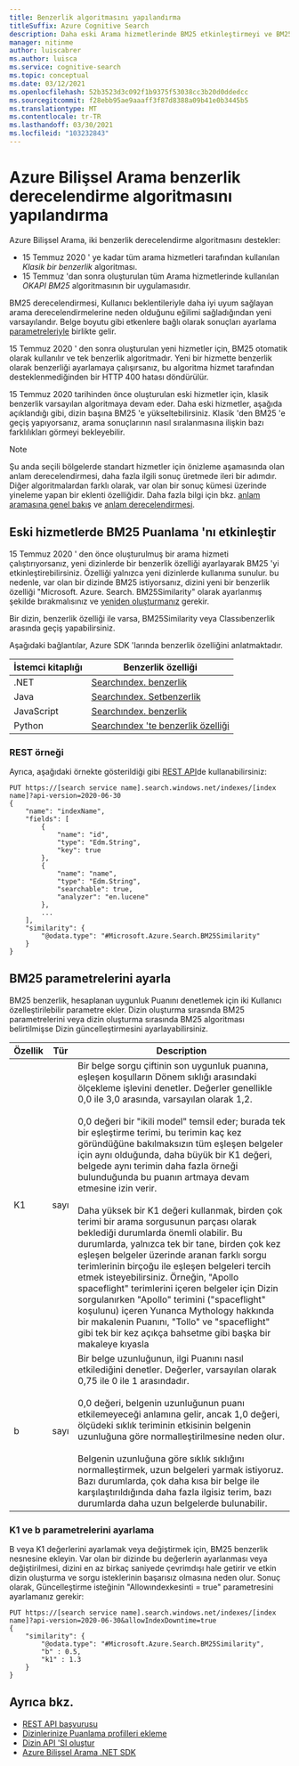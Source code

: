 ```yaml
---
title: Benzerlik algoritmasını yapılandırma
titleSuffix: Azure Cognitive Search
description: Daha eski Arama hizmetlerinde BM25 etkinleştirmeyi ve BM25 parametrelerinin dizinlerinizin içeriğine daha iyi uyum sağlamak için nasıl değiştirileceğini öğrenin.
manager: nitinme
author: luiscabrer
ms.author: luisca
ms.service: cognitive-search
ms.topic: conceptual
ms.date: 03/12/2021
ms.openlocfilehash: 52b3523d3c092f1b9375f53038cc3b20d0ddedcc
ms.sourcegitcommit: f28ebb95ae9aaaff3f87d8388a09b41e0b3445b5
ms.translationtype: MT
ms.contentlocale: tr-TR
ms.lasthandoff: 03/30/2021
ms.locfileid: "103232843"
---
```

# <a name="configure-the-similarity-ranking-algorithm-in-azure-cognitive-search"></a>Azure Bilişsel Arama benzerlik derecelendirme algoritmasını yapılandırma

Azure Bilişsel Arama, iki benzerlik derecelendirme algoritmasını destekler:

+ 15 Temmuz 2020 ' ye kadar tüm arama hizmetleri tarafından kullanılan *Klasik bir benzerlik* algoritması.
+ 15 Temmuz 'dan sonra oluşturulan tüm Arama hizmetlerinde kullanılan *OKAPI BM25* algoritmasının bir uygulamasıdır.

BM25 derecelendirmesi, Kullanıcı beklentileriyle daha iyi uyum sağlayan arama derecelendirmelerine neden olduğunu eğilimi sağladığından yeni varsayılandır. Belge boyutu gibi etkenlere bağlı olarak sonuçları ayarlama [parametreleriyle](#set-bm25-parameters) birlikte gelir. 

15 Temmuz 2020 ' den sonra oluşturulan yeni hizmetler için, BM25 otomatik olarak kullanılır ve tek benzerlik algoritmadır. Yeni bir hizmette benzerlik olarak benzerliği ayarlamaya çalışırsanız, bu algoritma hizmet tarafından desteklenmediğinden bir HTTP 400 hatası döndürülür.

15 Temmuz 2020 tarihinden önce oluşturulan eski hizmetler için, klasik benzerlik varsayılan algoritmaya devam eder. Daha eski hizmetler, aşağıda açıklandığı gibi, dizin başına BM25 'e yükseltebilirsiniz. Klasik 'den BM25 'e geçiş yapıyorsanız, arama sonuçlarının nasıl sıralanmasına ilişkin bazı farklılıkları görmeyi bekleyebilir.

> [!NOTE]
> Şu anda seçili bölgelerde standart hizmetler için önizleme aşamasında olan anlam derecelendirmesi, daha fazla ilgili sonuç üretmede ileri bir adımdır. Diğer algoritmalardan farklı olarak, var olan bir sonuç kümesi üzerinde yineleme yapan bir eklenti özelliğidir. Daha fazla bilgi için bkz. [anlam aramasına genel bakış](semantic-search-overview.md) ve [anlam derecelendirmesi](semantic-ranking.md).

## <a name="enable-bm25-scoring-on-older-services"></a>Eski hizmetlerde BM25 Puanlama 'nı etkinleştir

15 Temmuz 2020 ' den önce oluşturulmuş bir arama hizmeti çalıştırıyorsanız, yeni dizinlerde bir benzerlik özelliği ayarlayarak BM25 'yi etkinleştirebilirsiniz. Özelliği yalnızca yeni dizinlerde kullanıma sunulur. bu nedenle, var olan bir dizinde BM25 istiyorsanız, dizini yeni bir benzerlik özelliği "Microsoft. Azure. Search. BM25Similarity" olarak ayarlanmış şekilde bırakmalısınız ve [yeniden oluşturmanız](search-howto-reindex.md) gerekir.

Bir dizin, benzerlik özelliği ile varsa, BM25Similarity veya Classıbenzerlik arasında geçiş yapabilirsiniz. 

Aşağıdaki bağlantılar, Azure SDK 'larında benzerlik özelliğini anlatmaktadır. 

| İstemci kitaplığı | Benzerlik özelliği |
|----------------|---------------------|
| .NET  | [Searchındex. benzerlik](/dotnet/api/azure.search.documents.indexes.models.searchindex.similarity) |
| Java | [Searchındex. Setbenzerlik](/java/api/com.azure.search.documents.indexes.models.searchindex.setsimilarity) |
| JavaScript | [Searchındex. benzerlik](/javascript/api/@azure/search-documents/searchindex#similarity) |
| Python | [Searchındex 'te benzerlik özelliği](/python/api/azure-search-documents/azure.search.documents.indexes.models.searchindex) |

### <a name="rest-example"></a>REST örneği

Ayrıca, aşağıdaki örnekte gösterildiği gibi [REST API](/rest/api/searchservice/create-index)de kullanabilirsiniz:

```http
PUT https://[search service name].search.windows.net/indexes/[index name]?api-version=2020-06-30
{
    "name": "indexName",
    "fields": [
        {
            "name": "id",
            "type": "Edm.String",
            "key": true
        },
        {
            "name": "name",
            "type": "Edm.String",
            "searchable": true,
            "analyzer": "en.lucene"
        },
        ...
    ],
    "similarity": {
        "@odata.type": "#Microsoft.Azure.Search.BM25Similarity"
    }
}
```

## <a name="set-bm25-parameters"></a>BM25 parametrelerini ayarla

BM25 benzerlik, hesaplanan uygunluk Puanını denetlemek için iki Kullanıcı özelleştirilebilir parametre ekler. Dizin oluşturma sırasında BM25 parametrelerini veya dizin oluşturma sırasında BM25 algoritması belirtilmişse Dizin güncelleştirmesini ayarlayabilirsiniz.

| Özellik | Tür | Description |
|----------|------|-------------|
| K1 | sayı | Bir belge sorgu çiftinin son uygunluk puanına, eşleşen koşulların Dönem sıklığı arasındaki ölçekleme işlevini denetler. Değerler genellikle 0,0 ile 3,0 arasında, varsayılan olarak 1,2. </br></br>0,0 değeri bir "ikili model" temsil eder; burada tek bir eşleştirme terimi, bu terimin kaç kez göründüğüne bakılmaksızın tüm eşleşen belgeler için aynı olduğunda, daha büyük bir K1 değeri, belgede aynı terimin daha fazla örneği bulunduğunda bu puanın artmaya devam etmesine izin verir. </br></br>Daha yüksek bir K1 değeri kullanmak, birden çok terimi bir arama sorgusunun parçası olarak beklediği durumlarda önemli olabilir. Bu durumlarda, yalnızca tek bir tane, birden çok kez eşleşen belgeler üzerinde aranan farklı sorgu terimlerinin birçoğu ile eşleşen belgeleri tercih etmek isteyebilirsiniz. Örneğin, "Apollo spaceflight" terimlerini içeren belgeler için Dizin sorgulanırken "Apollo" terimini ("spaceflight" koşulunu) içeren Yunanca Mythology hakkında bir makalenin Puanını, "Tollo" ve "spaceflight" gibi tek bir kez açıkça bahsetme gibi başka bir makaleye kıyasla |
| b | sayı | Bir belge uzunluğunun, ilgi Puanını nasıl etkilediğini denetler. Değerler, varsayılan olarak 0,75 ile 0 ile 1 arasındadır. </br></br>0,0 değeri, belgenin uzunluğunun puanı etkilemeyeceği anlamına gelir, ancak 1,0 değeri, ölçüdeki sıklık teriminin etkisinin belgenin uzunluğuna göre normalleştirilmesine neden olur. </br></br>Belgenin uzunluğuna göre sıklık sıklığını normalleştirmek, uzun belgeleri yarmak istiyoruz. Bazı durumlarda, çok daha kısa bir belge ile karşılaştırıldığında daha fazla ilgisiz terim, bazı durumlarda daha uzun belgelerde bulunabilir. |

### <a name="setting-k1-and-b-parameters"></a>K1 ve b parametrelerini ayarlama

B veya K1 değerlerini ayarlamak veya değiştirmek için, BM25 benzerlik nesnesine ekleyin. Var olan bir dizinde bu değerlerin ayarlanması veya değiştirilmesi, dizini en az birkaç saniyede çevrimdışı hale getirir ve etkin dizin oluşturma ve sorgu isteklerinin başarısız olmasına neden olur. Sonuç olarak, Güncelleştirme isteğinin "Allowındexkesinti = true" parametresini ayarlamanız gerekir:

```http
PUT https://[search service name].search.windows.net/indexes/[index name]?api-version=2020-06-30&allowIndexDowntime=true
{
    "similarity": {
        "@odata.type": "#Microsoft.Azure.Search.BM25Similarity",
        "b" : 0.5,
        "k1" : 1.3
    }
}
```

## <a name="see-also"></a>Ayrıca bkz.  

+ [REST API başvurusu](/rest/api/searchservice/)
+ [Dizinlerinize Puanlama profilleri ekleme](index-add-scoring-profiles.md)
+ [Dizin API 'SI oluştur](/rest/api/searchservice/create-index)
+ [Azure Bilişsel Arama .NET SDK](/dotnet/api/overview/azure/search)